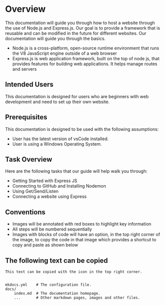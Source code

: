# Overview

This documentation will guide you through how to host a website through the use of Node.js and Express.js. Our goal is to provide a framework that is reusable and can be modified in the future for different websites. Our documentation will guide you through the basics.


- Node.js is a cross-platform, open-source runtime environment that runs the V8 JavaScript engine outside of a web browser
- Express.js is web application framework, built on the top of node js, that provides features for building web applications. It helps manage routes and servers

## Intended Users
This documentation is designed for users who are beginners with web development and need to set up their own website.

## Prerequisites
This documentation is designed to be used with the following assumptions:


- User has the latest version of vsCode installed.
- User is using a Windows Operating System.
  
## Task Overview
Here are the following tasks that our guide will help walk you through:


- Getting Started with Express JS
- Connecting to GitHub and Installing Nodemon
- Using Get/Send/Listen
- Connecting a website using Express

## Conventions

- Images will be annotated with red boxes to highlight key information
- All steps will be numbered sequentially
- Images with blocks of code will have an option, in the top right corner of the image, to copy the code in that image which provides a shortcut to copy and paste as shown below

## The following text can be copied
    This text can be copied with the icon in the top right corner.


    mkdocs.yml    # The configuration file.
    docs/
        index.md  # The documentation homepage.
        ...       # Other markdown pages, images and other files.
